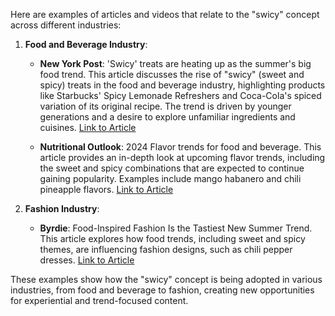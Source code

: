 Here are examples of articles and videos that relate to the "swicy" concept across different industries:

1. **Food and Beverage Industry**:
   - **New York Post**: 'Swicy' treats are heating up as the summer's big food trend. This article discusses the rise of "swicy" (sweet and spicy) treats in the food and beverage industry, highlighting products like Starbucks' Spicy Lemonade Refreshers and Coca-Cola's spiced variation of its original recipe. The trend is driven by younger generations and a desire to explore unfamiliar ingredients and cuisines. [Link to Article](https://nypost.com/2024/06/03/lifestyle/swicy-treats-are-heating-up-as-the-summers-big-food-trend/)

   - **Nutritional Outlook**: 2024 Flavor trends for food and beverage. This article provides an in-depth look at upcoming flavor trends, including the sweet and spicy combinations that are expected to continue gaining popularity. Examples include mango habanero and chili pineapple flavors. [Link to Article](https://www.nutritionaloutlook.com/view/2024-flavor-trends-for-food-and-beverage)

2. **Fashion Industry**:
   - **Byrdie**: Food-Inspired Fashion Is the Tastiest New Summer Trend. This article explores how food trends, including sweet and spicy themes, are influencing fashion designs, such as chili pepper dresses. [Link to Article](https://www.byrdie.com/food-fashion-trend-8666136)

These examples show how the "swicy" concept is being adopted in various industries, from food and beverage to fashion, creating new opportunities for experiential and trend-focused content.